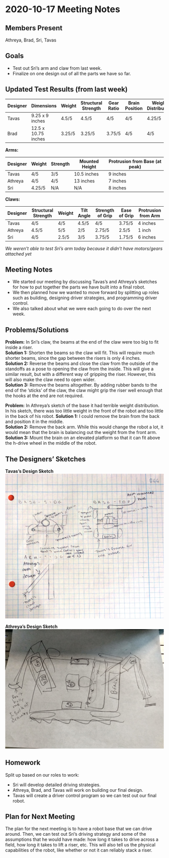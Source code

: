 # 2020-10-17 Meeting Notes

## Members Present  
Athreya, Brad, Sri, Tavas

## Goals  
- Test out Sri’s arm and claw from last week.
- Finalize on one design out of all the parts we have so far.

## Updated Test Results (from last week)

| Designer | Dimensions | Weight | Structural Strength | Gear Ratio | Brain Position | Weight Distribution | Arm Placement |
| --- | --- | --- | --- | --- | --- | --- | --- |
| Tavas | 9.25 x 9 inches | 4.5/5 | 4.5/5 | 4/5 | 4/5 | 4.25/5 | 4.25/5 |
| Brad | 12.5 x 10.75 inches | 3.25/5 | 3.25/5 | 3.75/5 | 4/5 | 4/5 | 3.75/5 |

**Arms:**

| Designer | Weight | Strength | Mounted Height | Protrusion from Base (at peak)  |
| --- | --- | --- | --- | --- |
| Tavas | 4/5 | 3/5 | 10.5 inches | 9 inches |
| Athreya | 4/5 | 4/5 | 13 inches | 7 inches |
| Sri | 4.25/5 | N/A | N/A | 8 inches |


**Claws:**

| Designer | Structural Strength | Weight | Tilt Angle | Strength of Grip | Ease of Grip | Protrusion from Arm | 
| --- | --- | --- | --- | --- | --- | --- |
| Tavas | 4/5 | 4/5 | 4.5/5 | 4/5 | 3.75/5 | 4 inches |
| Athreya | 4.5/5 | 5/5 | 2/5 | 2.75/5 | 2.5/5 | 1 inch |
| Sri | 4/5 | 2.5/5 | 3/5 | 3.75/5 | 1.75/5 | 6 inches |

*We weren’t able to test Sri’s arm today because it didn’t have motors/gears attached yet*


## Meeting Notes
- We started our meeting by discussing Tavas’s and Athreya’s sketches for how to put together the parts we have built into a final robot. 
- We then planned how we wanted to move forward by splitting up roles such as building, designing driver strategies, and programming driver control. 
- We also talked about what we were each going to do over the next week.

## Problems/Solutions

**Problem:** In Sri’s claw, the beams at the end of the claw were too big to fit inside a riser.  
**Solution 1:** Shorten the beams so the claw will fit. This will require much shorter beams, since the gap between the risers is only 4 inches.  
**Solution 2:** Reverse the beams and close the claw from the outside of the standoffs as a pose to opening the claw from the inside. This will give a similar result, but with a different way of gripping the riser. However, this will also make the claw need to open wider.  
**Solution 3:** Remove the beams altogether. By adding rubber bands to the end of the ‘sticks’ of the claw, the claw might grip the riser well enough that the hooks at the end are not required.  

**Problem:** In Athreya’s sketch of the base it had terrible weight distribution. In his sketch, there was too little weight in the front of the robot and too little in the back of his robot.
**Solution 1:** I could remove the brain from the back and position it in the middle.  
**Solution 2:** Remove the back arm. While this would change the robot a lot, it would mean that the brain is balancing out the weight from the front arm.  
**Solution 3:** Mount the brain on an elevated platform so that it can fit above the h-drive wheel in the middle of the robot.

## The Designers’ Sketches  

**Tavas’s Design Sketch**
![Tavas’s Design Sketch](../img/2020-10-17-sketch-Tavas.jpg)

**Athreya’s Design Sketch**
![Athreya’s Design Sketch](../img/2020-10-17-sketch-Athreya.jpg)

## Homework  
Split up based on our roles to work:
- Sri will develop detailed driving strategies.
- Athreya, Brad, and Tavas will work on building our final design.
- Tavas will create a driver control program so we can test out our final robot.

## Plan for Next Meeting  
The plan for the next meeting is to have a robot base that we can drive around. Then, we can test out Sri’s driving strategy and some of the assumptions that he would have made: how long it takes to drive across a field, how long it takes to lift a riser, etc. This will also tell us the physical capabilities of the robot, like whether or not it can reliably stack a riser.
